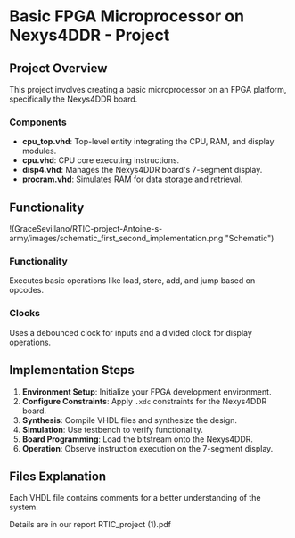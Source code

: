 # Basic FPGA Microprocessor on Nexys4DDR - Project 

## Project Overview
This project involves creating a basic microprocessor on an FPGA platform, specifically the Nexys4DDR board.

### Components
- **cpu_top.vhd**: Top-level entity integrating the CPU, RAM, and display modules.
- **cpu.vhd**: CPU core executing instructions.
- **disp4.vhd**: Manages the Nexys4DDR board's 7-segment display.
- **procram.vhd**: Simulates RAM for data storage and retrieval.

## Functionality
!(GraceSevillano/RTIC-project-Antoine-s-army/images/schematic_first_second_implementation.png "Schematic")


### Functionality
Executes basic operations like load, store, add, and jump based on opcodes.



### Clocks
Uses a debounced clock for inputs and a divided clock for display operations.

## Implementation Steps
1. **Environment Setup**: Initialize your FPGA development environment.
2. **Configure Constraints**: Apply `.xdc` constraints for the Nexys4DDR board.
3. **Synthesis**: Compile VHDL files and synthesize the design.
4. **Simulation**: Use testbench to verify functionality.
5. **Board Programming**: Load the bitstream onto the Nexys4DDR.
6. **Operation**: Observe instruction execution on the 7-segment display.

## Files Explanation
Each VHDL file contains comments for a better understanding of the system.


 
Details are in our report RTIC_project (1).pdf
